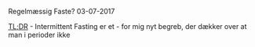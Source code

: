 Regelm&aelig;ssig Faste?
03-07-2017

[TL;DR](http://en.wikipedia.org/wiki/Wikipedia:Too_long;_didn't_read) - Intermittent Fasting er et - for mig nyt begreb, der dækker over at man i perioder ikke 
